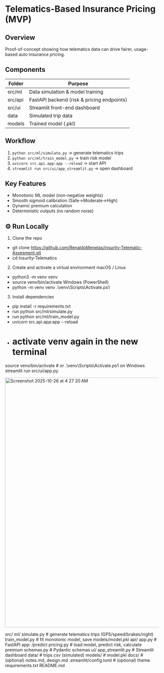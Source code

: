 # Telematics-Based Insurance Pricing (MVP)

## Overview
Proof-of-concept showing how telematics data can drive fairer, usage-based auto insurance pricing.

## Components
| Folder | Purpose |
|---------|----------|
| src/ml | Data simulation & model training |
| src/api | FastAPI backend (risk & pricing endpoints) |
| src/ui | Streamlit front-end dashboard |
| data | Simulated trip data |
| models | Trained model (.pkl) |

## Workflow
1. `python src/ml/simulate.py` → generate telematics trips  
2. `python src/ml/train_model.py` → train risk model  
3. `uvicorn src.api.app:app --reload` → start API  
4. `streamlit run src/ui/app_streamlit.py` → open dashboard  

## Key Features
- Monotonic ML model (non-negative weights)
- Smooth sigmoid calibration (Safe→Moderate→High)
- Dynamic premium calculation
- Deterministic outputs (no random noise)

## ⚙️ Run Locally
1. Clone the repo
- git clone https://github.com/RenaldoMenelas/insurity-Telematic-Assesment.git
- cd Insurity-Telematics
2. Create and activate a virtual environment
  macOS / Linux
- python3 -m venv venv 
- source venv/bin/activate
  Windows (PowerShell)
- python -m venv venv
.\venv\Scripts\Activate.ps1
3. Install dependencies  
- pip install -r requirements.txt
- run python src/ml/simulate.py
- run python src/ml/train_model.py
- uvicorn src.api.app:app --reload
- # activate venv again in the new terminal
source venv/bin/activate      # or .\venv\Scripts\Activate.ps1 on Windows
streamlit run src/ui/app.py

<img width="1421" height="817" alt="Screenshot 2025-10-26 at 4 27 20 AM" src="https://github.com/user-attachments/assets/e5f2e66c-0f18-4c3a-8133-829ebc765657" />




src/
  ml/
    simulate.py        # generate telematics trips (GPS/speed/brakes/night)
    train_model.py     # fit monotonic model, save models/model.pkl
  api/
    app.py             # FastAPI app: /predict
    pricing.py         # load model, predict risk, calculate premium
    schemas.py         # Pydantic schemas
  ui/
    app_streamlit.py   # Streamlit dashboard
data/                  # trips.csv (simulated)
models/                # model.pkl
docs/                  # (optional) notes.md, design.md
.streamlit/config.toml # (optional) theme
requirements.txt
README.md
